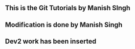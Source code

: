 ## This is the Git Tutorials by Manish SIngh 
## Modification is  done by Manish Singh
## Dev2 work has been inserted